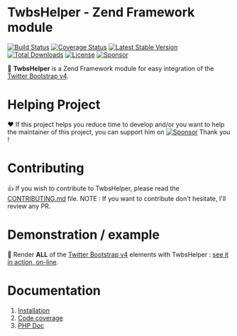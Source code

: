 # TwbsHelper - Zend Framework module

[![Build Status](https://travis-ci.org/neilime/zf-twbs-helper-module.svg?branch=master)](https://travis-ci.org/neilime/zf-twbs-helper-module)
[![Coverage Status](https://coveralls.io/repos/github/neilime/zf-twbs-helper-module/badge.svg)](https://coveralls.io/github/neilime/zf-twbs-helper-module)
[![Latest Stable Version](https://poser.pugx.org/neilime/zf-twbs-helper-module/v/stable)](https://packagist.org/packages/neilime/zf-twbs-helper-module)
[![Total Downloads](https://poser.pugx.org/neilime/zf-twbs-helper-module/downloads)](https://packagist.org/packages/neilime/zf-twbs-helper-module)
[![License](https://poser.pugx.org/neilime/zf-twbs-helper-module/license)](https://packagist.org/packages/neilime/zf-twbs-helper-module)
[![Sponsor](https://img.shields.io/badge/%E2%9D%A4-Sponsor-ff69b4)](https://github.com/sponsors/neilime) 

📢 __TwbsHelper__ is a Zend Framework module for easy integration of the [Twitter Bootstrap v4](https://getbootstrap.com/).

# Helping Project

❤️ If this project helps you reduce time to develop and/or you want to help the maintainer of this project, you can support him on [![Sponsor](https://img.shields.io/badge/%E2%9D%A4-Sponsor-ff69b4)](https://github.com/sponsors/neilime)  Thank you !

# Contributing

👍 If you wish to contribute to TwbsHelper, please read the [CONTRIBUTING.md](CONTRIBUTING.md) file.
NOTE : If you want to contribute don't hesitate, I'll review any PR.

# Demonstration / example

🚀 Render __ALL__ of the [Twitter Bootstrap v4](https://getbootstrap.com/) elements with TwbsHelper : [see it in action, on-line](https://neilime.github.io/zf-twbs-helper-module/demo.html).

# Documentation

  1. [Installation](https://github.com/neilime/zf-twbs-helper-module/wiki/Installation)
  3. [Code coverage](https://coveralls.io/github/neilime/zf-twbs-helper-module)
  3. [PHP Doc](https://neilime.github.io/zf-twbs-helper-module/phpdoc)
